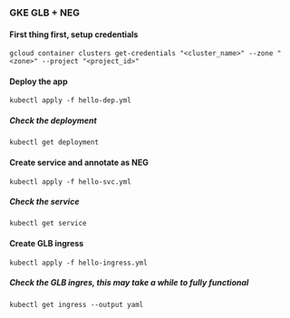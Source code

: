 ### GKE GLB + NEG

#### First thing first, setup credentials

```
gcloud container clusters get-credentials "<cluster_name>" --zone "<zone>" --project "<project_id>"
```

#### Deploy the app

```
kubectl apply -f hello-dep.yml
```

##### Check the deployment

```
kubectl get deployment
```

#### Create service and annotate as NEG

```
kubectl apply -f hello-svc.yml
```

#####  Check the service

```
kubectl get service
```

#### Create GLB ingress

```
kubectl apply -f hello-ingress.yml
```

##### Check the GLB ingres, this may take a while to fully functional

```
kubectl get ingress --output yaml
```

